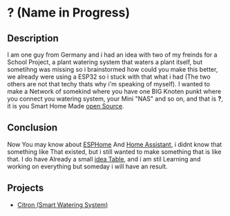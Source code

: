 # ? (Name in Progress)

## Description

I am one guy from Germany and i had an idea with two of my freinds for a School Project, a plant watering system that waters a plant itself, but sometihng was missing so i brainstormed how could you make this better, we already were using a ESP32 so i stuck with that what i had (The two others are not that techy thats why i'm speaking of myself). I wanted to make a Network of somekind where you have one BIG Knoten punkt where you connect you watering system, your Mini "NAS" and so on, and that is **?**, it is you Smart Home Made [open Source][1]. 

## Conclusion

Now You may know about [ESPHome][2] And [Home Assistant][3], i didnt know that something like That existed, but i still wanted to make something that is like that.
I do have Already a small [idea Table](#projects), and i am stil Learning and working on everything but someday i will have an result.

## Projects

- [Citron (Smart Watering System)](https://official-pepe.github.io/Web/Projects/Project-Citron/Citron.html)

  [1]: https://en.wikipedia.org/wiki/Open_source
  [2]: https://esphome.io/
  [3]: https://www.home-assistant.io/

